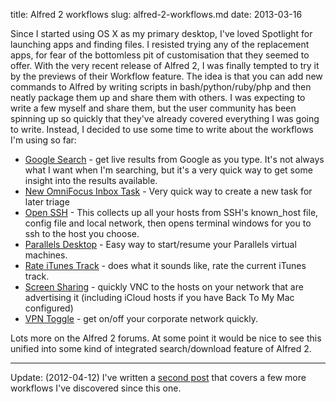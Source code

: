 title: Alfred 2 workflows
slug: alfred-2-workflows.md
date: 2013-03-16


Since I started using OS X as my primary desktop, I've loved Spotlight for launching apps and finding files. I resisted trying any of the replacement apps, for fear of the bottomless pit of customisation that they seemed to offer.
With the very recent release of Alfred 2, I was finally tempted to try it by the previews of their Workflow feature.
The idea is that you can add new commands to Alfred by writing scripts in bash/python/ruby/php and then neatly package them up and share them with others. I was expecting to write a few myself and share them, but the user community has been spinning up so quickly that they've already covered everything I was going to write.
Instead, I decided to use some time to write about the workflows I'm using so far:

-   [Google Search](http://www.alfredforum.com/topic/940-google-search-in-line-results-workflow/) - get live results from Google as you type. It's not always what I want when I'm searching, but it's a very quick way to get some insight into the results available.
-   [New OmniFocus Inbox Task](http://www.alfredforum.com/topic/1041-create-new-task-in-omnifocus-inbox/) - Very quick way to create a new task for later triage
-   [Open SSH](http://www.alfredforum.com/topic/826-ssh-with-smart-hostname-autocompletion/) - This collects up all your hosts from SSH's known\_host file, config file and local network, then opens terminal windows for you to ssh to the host you choose.
-   [Parallels Desktop](http://www.alfredforum.com/topic/202-parallels-desktop-workflow/) - Easy way to start/resume your Parallels virtual machines.
-   [Rate iTunes Track](http://www.alfredforum.com/topic/375-rate-itunes-track/) - does what it sounds like, rate the current iTunes track.
-   [Screen Sharing](http://www.alfredforum.com/topic/942-screen-sharing-with-automatic-network-discovery/) - quickly VNC to the hosts on your network that are advertising it (including iCloud hosts if you have Back To My Mac configured)
-   [VPN Toggle](http://www.alfredforum.com/topic/476-toggle-vpn/) - get on/off your corporate network quickly.

Lots more on the Alfred 2 forums. At some point it would be nice to see this unified into some kind of integrated search/download feature of Alfred 2.

------------------------------------------------------------------------

Update: (2012-04-12) I've written a [second post](http://www.tenshu.net/2013/04/some-more-awesome-alfred-2-workflows.html) that covers a few more workflows I've discovered since this one.